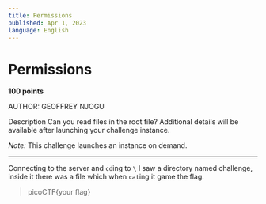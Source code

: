 ```yaml
---
title: Permissions
published: Apr 1, 2023
language: English
---
```


# Permissions

**100 points**

AUTHOR: GEOFFREY NJOGU

Description
Can you read files in the root file?
Additional details will be available after launching your challenge instance.

_Note:_ This challenge launches an instance on demand.

---

Connecting to the server and `cd`ing to `\` I saw a directory named challenge, inside it there was a file which when `cat`ing it game the flag.

> picoCTF{your flag}
